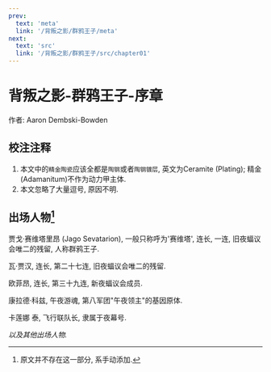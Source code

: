 ```yaml
---
prev:
  text: 'meta'
  link: '/背叛之影/群鸦王子/meta'
next:
  text: 'src'
  link: '/背叛之影/群鸦王子/src/chapter01'
---
```


# 背叛之影-群鸦王子-序章

作者: Aaron Dembski-Bowden

## 校注注释

1. 本文中的`精金陶瓷`应该全都是`陶钢`或者`陶钢镀层`, 英文为Ceramite (Plating); 精金(Adamanitum)不作为动力甲主体.
2. 本文忽略了大量逗号, 原因不明.

## 出场人物[^01]

贾戈·赛维塔里昂 (Jago Sevatarion), 一般只称呼为'赛维塔', 连长, 一连, 旧夜蝠议会唯二的残留, 人称群鸦王子.

瓦·贾汉, 连长, 第二十七连, 旧夜蝠议会唯二的残留.

欧菲昂, 连长, 第三十九连, 新夜蝠议会成员.

康拉德·科兹, 午夜游魂, 第八军团"午夜领主"的基因原体.

卡莲娜 泰, 飞行联队长, 隶属于夜幕号.

*以及其他出场人物.*

[^01]: 原文并不存在这一部分, 系手动添加.
